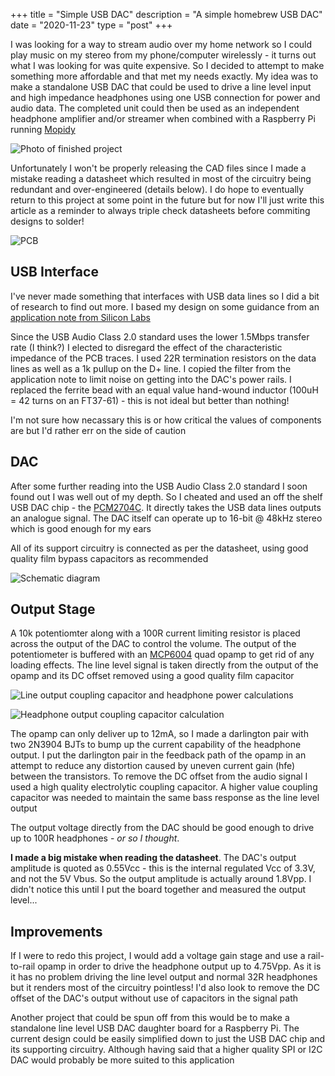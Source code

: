 +++
title = "Simple USB DAC"
description = "A simple homebrew USB DAC"
date = "2020-11-23"
type = "post"
+++

I was looking for a way to stream audio over my home network so I could play music on my stereo from my phone/computer wirelessly - it turns out what I was looking for was quite expensive. So I decided to attempt to make something more affordable and that met my needs exactly. My idea was to make a standalone USB DAC that could be used to drive a line level input and high impedance headphones using one USB connection for power and audio data. The completed unit could then be used as an independent headphone amplifier and/or streamer when combined with a Raspberry Pi running [Mopidy](https://mopidy.com/ext/spotify/)

![Photo of finished project](/posts/simple-usb-dac/images/completed-project.jpg)

Unfortunately I won't be properly releasing the CAD files since I made a mistake reading a datasheet which resulted in most of the circuitry being redundant and over-engineered (details below). I do hope to eventually return to this project at some point in the future but for now I'll just write this article as a reminder to always triple check datasheets before commiting designs to solder!

![PCB](/posts/simple-usb-dac/images/pcb.png)


## USB Interface

I've never made something that interfaces with USB data lines so I did a bit of research to find out more.  I based my design on some guidance from an [application note from Silicon Labs](https://www.silabs.com/documents/public/application-notes/an0046-efm32-usb-hardware-design-guidelines.pdf)

Since the USB Audio Class 2.0 standard uses the lower 1.5Mbps transfer rate (I think?) I elected to disregard the effect of the characteristic impedance of the PCB traces. I used 22R termination resistors on the data lines as well as a 1k pullup on the D+ line. I copied the filter from the application note to limit noise on getting into the DAC's power rails. I replaced the ferrite bead with an equal value hand-wound inductor (100uH = 42 turns on an FT37-61) - this is not ideal but better than nothing!

I'm not sure how necassary this is or how critical the values of components are but I'd rather err on the side of caution

## DAC

After some further reading into the USB Audio Class 2.0 standard I soon found out I was well out of my depth. So I cheated and used an off the shelf USB DAC chip - the [PCM2704C](https://www.ti.com/lit/ds/symlink/pcm2704c.pdf). It directly takes the USB data lines outputs an analogue signal. The DAC itself can operate up to 16-bit @ 48kHz stereo which is good enough for my ears

All of its support circuitry is connected as per the datasheet, using good quality film bypass capacitors as recommended

![Schematic diagram](/posts/simple-usb-dac/images/schematic.png)

## Output Stage

A 10k potentiomter along with a 100R current limiting resistor is placed across the output of the DAC to control the volume. The output of the potentiometer is buffered with an [MCP6004](https://ww1.microchip.com/downloads/en/DeviceDoc/MCP6001-1R-1U-2-4-1-MHz-Low-Power-Op-Amp-DS20001733L.pdf) quad opamp to get rid of any loading effects. The line level signal is taken directly from the output of the opamp and its DC offset removed using a good quality film capacitor

![Line output coupling capacitor and headphone power calculations](/posts/simple-usb-dac/images/calcs1.jpg)

![Headphone output coupling capacitor calculation](/posts/simple-usb-dac/images/calcs2.jpg)

The opamp can only deliver up to 12mA, so I made a darlington pair with two 2N3904 BJTs to bump up the current capability of the headphone output. I put the darlington pair in the feedback path of the opamp in an attempt to reduce any distortion caused by uneven current gain (hfe) between the transistors. To remove the DC offset from the audio signal I used a high quality electrolytic coupling capacitor. A higher value coupling capacitor was needed to maintain the same bass response as the line level output

The output voltage directly from the DAC should be good enough to drive up to 100R headphones - *or so I thought*.

**I made a big mistake when reading the datasheet**. The DAC's output amplitude is quoted as 0.55Vcc - this is the internal regulated Vcc of 3.3V, and not the 5V Vbus. So the output amplitude is actually around 1.8Vpp. I didn't notice this until I put the board together and measured the output level...

## Improvements

If I were to redo this project, I would add a voltage gain stage and use a rail-to-rail opamp in order to drive the headphone output up to 4.75Vpp. As it is it has no problem driving the line level output and normal 32R headphones but it renders most of the circuitry pointless! I'd also look to remove the DC offset of the DAC's output without use of capacitors in the signal path

Another project that could be spun off from this would be to make a standalone line level USB DAC daughter board for a Raspberry Pi. The current design could be easily simplified down to just the USB DAC chip and its supporting circuitry. Although having said that a higher quality SPI or I2C DAC would probably be more suited to this application
